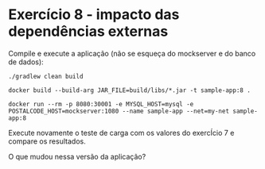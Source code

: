 # Exercício 8 - impacto das dependências externas

Compile e execute a aplicação (não se esqueça do mockserver e do banco de dados):

```
./gradlew clean build

docker build --build-arg JAR_FILE=build/libs/*.jar -t sample-app:8 .

docker run --rm -p 8080:30001 -e MYSQL_HOST=mysql -e POSTALCODE_HOST=mockserver:1080 --name sample-app --net=my-net sample-app:8
```

Execute novamente o teste de carga com os valores do exercÍcio 7 e compare os resultados.

O que mudou nessa versão da aplicação?
